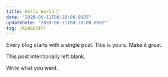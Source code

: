 ```yaml
---
title: Hello World 👋
date: "2020-06-11T08:38:00.000Z"
updateDate: "2020-06-11T08:38:00.000Z"
tag: JAVASCRIPT
---
```


Every blog starts with a single post. This is yours. Make it great.

<!-- more -->

This post intentionally left blank.

Write what you want.
